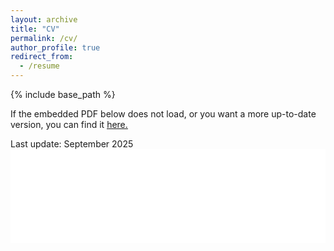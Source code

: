 ```yaml
---
layout: archive
title: "CV"
permalink: /cv/
author_profile: true
redirect_from:
  - /resume
---
```


{% include base_path %}

If the embedded PDF below does not load, or you want a more up-to-date version, you can find it <u><a href="https://docs.google.com/document/d/150ombCZtxtxh8KivLMtvfellHn9Fp6gjNKZ_HPAbjg0/edit?usp=sharing">here.</a></u>
<br/>

Last update: September 2025
<embed src="../files/WatermanWebsiteCV_2025_09.pdf" type="application/pdf" width="100%" />
